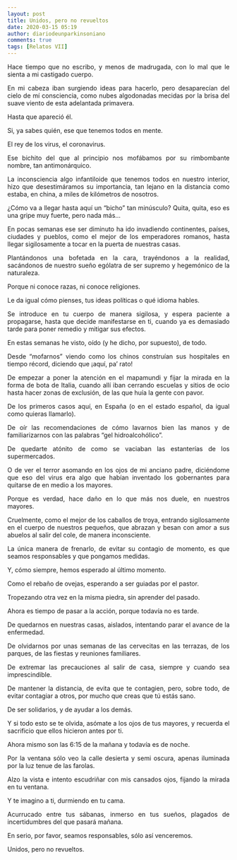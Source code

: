 ```yaml
---
layout: post
title: Unidos, pero no revueltos
date: 2020-03-15 05:19
author: diariodeunparkinsoniano
comments: true
tags: [Relatos VII]
---
```

<p style="text-align:justify;">Hace tiempo que no escribo, y menos de madrugada, con lo mal que le sienta a mi castigado cuerpo.</p>
<p style="text-align:justify;">En mi cabeza iban surgiendo ideas para hacerlo, pero desaparecían del cielo de mí consciencia, como nubes algodonadas mecidas por la brisa del suave viento de esta adelantada primavera.</p>
<p style="text-align:justify;">Hasta que apareció él.</p>
<p style="text-align:justify;">Si, ya sabes quién, ese que tenemos todos en mente.</p>
<p style="text-align:justify;">El rey de los virus, el coronavirus.</p>
<p style="text-align:justify;">Ese bichito del que al principio nos mofábamos por su rimbombante nombre, tan antimonárquico.</p>
<p style="text-align:justify;">La inconsciencia algo infantiloide que tenemos todos en nuestro interior, hizo que desestimáramos su importancia, tan lejano en la distancia como estaba, en china, a miles de kilómetros de nosotros.</p>
<p style="text-align:justify;">¿Cómo va a llegar hasta aquí un “bicho” tan minúsculo? Quita, quita, eso es una gripe muy fuerte, pero nada más…</p>
<p style="text-align:justify;">En pocas semanas ese ser diminuto ha ido invadiendo continentes, países, ciudades y pueblos, como el mejor de los emperadores romanos, hasta llegar sigilosamente a tocar en la puerta de nuestras casas.</p>
<p style="text-align:justify;">Plantándonos una bofetada en la cara, trayéndonos a la realidad, sacándonos de nuestro sueño ególatra de ser supremo y hegemónico de la naturaleza.</p>
<p style="text-align:justify;">Porque ni conoce razas, ni conoce religiones.</p>
<p style="text-align:justify;">Le da igual cómo pienses, tus ideas políticas o qué idioma hables.</p>
<p style="text-align:justify;">Se introduce en tu cuerpo de manera sigilosa, y espera paciente a propagarse, hasta que decide manifestarse en ti, cuando ya es demasiado tarde para poner remedio y mitigar sus efectos.</p>
<p style="text-align:justify;">En estas semanas he visto, oído (y he dicho, por supuesto), de todo.</p>
<p style="text-align:justify;">Desde “mofarnos” viendo como los chinos construían sus hospitales en tiempo récord, diciendo que ¡aquí, pa’ rato!</p>
<p style="text-align:justify;">De empezar a poner la atención en el mapamundi y fijar la mirada en la forma de bota de Italia, cuando allí iban cerrando escuelas y sitios de ocio hasta hacer zonas de exclusión, de las que huía la gente con pavor.</p>
<p style="text-align:justify;">De los primeros casos aquí, en España (o en el estado español, da igual como quieras llamarlo).</p>
<p style="text-align:justify;">De oír las recomendaciones de cómo lavarnos bien las manos y de familiarizarnos con las palabras “gel hidroalcohólico”.</p>
<p style="text-align:justify;">De quedarte atónito de como se vaciaban las estanterías de los supermercados.</p>
<p style="text-align:justify;">O de ver el terror asomando en los ojos de mi anciano padre, diciéndome que eso del virus era algo que habían inventado los gobernantes para quitarse de en medio a los mayores.</p>
<p style="text-align:justify;">Porque es verdad, hace daño en lo que más nos duele, en nuestros mayores.</p>
<p style="text-align:justify;">Cruelmente, como el mejor de los caballos de troya, entrando sigilosamente en el cuerpo de nuestros pequeños, que abrazan y besan con amor a sus abuelos al salir del cole, de manera inconsciente.</p>
<p style="text-align:justify;">La única manera de frenarlo, de evitar su contagio de momento, es que seamos responsables y que pongamos medidas.</p>
<p style="text-align:justify;">Y, cómo siempre, hemos esperado al último momento.</p>
<p style="text-align:justify;">Como el rebaño de ovejas, esperando a ser guiadas por el pastor.</p>
<p style="text-align:justify;">Tropezando otra vez en la misma piedra, sin aprender del pasado.</p>
<p style="text-align:justify;">Ahora es tiempo de pasar a la acción, porque todavía no es tarde.</p>
<p style="text-align:justify;">De quedarnos en nuestras casas, aislados, intentando parar el avance de la enfermedad.</p>
<p style="text-align:justify;">De olvidarnos por unas semanas de las cervecitas en las terrazas, de los parques, de las fiestas y reuniones familiares.</p>
<p style="text-align:justify;">De extremar las precauciones al salir de casa, siempre y cuando sea imprescindible.</p>
<p style="text-align:justify;">De mantener la distancia, de evita que te contagien, pero, sobre todo, de evitar contagiar a otros, por mucho que creas que tú estás sano.</p>
<p style="text-align:justify;">De ser solidarios, y de ayudar a los demás.</p>
<p style="text-align:justify;">Y si todo esto se te olvida, asómate a los ojos de tus mayores, y recuerda el sacrificio que ellos hicieron antes por ti.</p>
<p style="text-align:justify;">Ahora mismo son las 6:15 de la mañana y todavía es de noche.</p>
<p style="text-align:justify;">Por la ventana sólo veo la calle desierta y semi oscura, apenas iluminada por la luz tenue de las farolas.</p>
<p style="text-align:justify;">Alzo la vista e intento escudriñar con mis cansados ojos, fijando la mirada en tu ventana.</p>
<p style="text-align:justify;">Y te imagino a ti, durmiendo en tu cama.</p>
<p style="text-align:justify;">Acurrucado entre tus sábanas, inmerso en tus sueños, plagados de incertidumbres del que pasará mañana.</p>
<p style="text-align:justify;">En serio, por favor, seamos responsables, sólo así venceremos.</p>
<p style="text-align:justify;">Unidos, pero no revueltos.</p>
